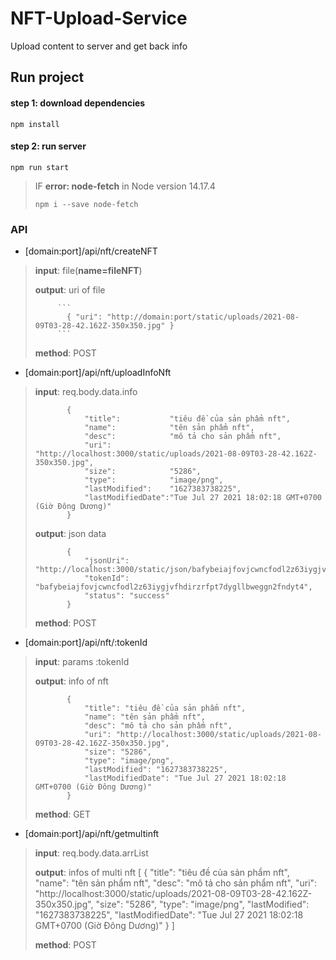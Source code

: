 # NFT-Upload-Service

Upload content to server and get back info

## Run project
#### step 1: download dependencies
```
npm install
```
#### step 2: run server
```
npm run start
```

> IF **error: node-fetch** in Node version 14.17.4
> ```
> npm i --save node-fetch
> ```


### API
- [domain:port]/api/nft/createNFT

> **input**:    file(**name=fileNFT**)
> 
> **output**:   uri of file
>
>          ```
>            { "uri": "http://domain:port/static/uploads/2021-08-09T03-28-42.162Z-350x350.jpg" }
>          ```
> **method**:   POST

- [domain:port]/api/nft/uploadInfoNft

> **input**:    req.body.data.info
>     
>            {
>                "title":           "tiêu đề của sản phẩm nft",
>                "name":            "tên sản phẩm nft",
>                "desc":            "mô tả cho sản phẩm nft",
>                "uri":             "http://localhost:3000/static/uploads/2021-08-09T03-28-42.162Z-350x350.jpg",
>                "size":            "5286",
>                "type":            "image/png",
>                "lastModified":    "1627383738225",
>                "lastModifiedDate":"Tue Jul 27 2021 18:02:18 GMT+0700 (Giờ Đông Dương)"
>            }
>           
> **output**:   json data
> 
>            {
>                "jsonUri": "http://localhost:3000/static/json/bafybeiajfovjcwncfodl2z63iygjvfhdirzrfpt7dygllbweggn2fndyt4.json",
>                "tokenId": "bafybeiajfovjcwncfodl2z63iygjvfhdirzrfpt7dygllbweggn2fndyt4",
>                "status": "success"
>            }
>            
> **method**:   POST    

- [domain:port]/api/nft/:tokenId

> **input**:    params :tokenId
> 
> **output**:   info of nft
> 
>            {
>                "title": "tiêu đề của sản phẩm nft",
>                "name": "tên sản phẩm nft",
>                "desc": "mô tả cho sản phẩm nft",
>                "uri": "http://localhost:3000/static/uploads/2021-08-09T03-28-42.162Z-350x350.jpg",
>                "size": "5286",
>                "type": "image/png",
>                "lastModified": "1627383738225",
>                "lastModifiedDate": "Tue Jul 27 2021 18:02:18 GMT+0700 (Giờ Đông Dương)"
>            }
>            
> **method**:   GET

- [domain:port]/api/nft/getmultinft

> **input**:    req.body.data.arrList
> 
> **output**:   infos of multi nft
>           [
>            {
>                "title": "tiêu đề của sản phẩm nft",
>                "name": "tên sản phẩm nft",
>                "desc": "mô tả cho sản phẩm nft",
>                "uri": "http://localhost:3000/static/uploads/2021-08-09T03-28-42.162Z-350x350.jpg",
>                "size": "5286",
>                "type": "image/png",
>                "lastModified": "1627383738225",
>                "lastModifiedDate": "Tue Jul 27 2021 18:02:18 GMT+0700 (Giờ Đông Dương)"
>            }
>           ]
>            
> **method**:   POST
